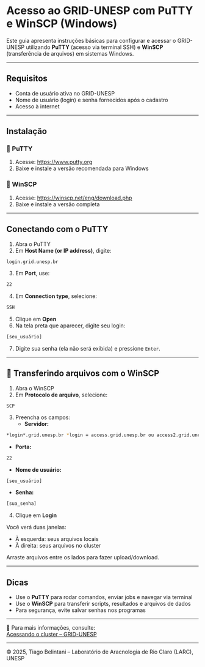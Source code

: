 
#  Acesso ao GRID-UNESP com PuTTY e WinSCP (Windows)

Este guia apresenta instruções básicas para configurar e acessar o GRID-UNESP utilizando **PuTTY** (acesso via terminal SSH) e **WinSCP** (transferência de arquivos) em sistemas Windows.

---

##  Requisitos

- Conta de usuário ativa no GRID-UNESP  
- Nome de usuário (login) e senha fornecidos após o cadastro  
- Acesso à internet

---

##  Instalação

### 🔹 PuTTY
1. Acesse: https://www.putty.org  
2. Baixe e instale a versão recomendada para Windows

### 🔹 WinSCP
1. Acesse: https://winscp.net/eng/download.php  
2. Baixe e instale a versão completa

---

##  Conectando com o PuTTY

1. Abra o PuTTY  
2. Em **Host Name (or IP address)**, digite:

```bash
login.grid.unesp.br
```

3. Em **Port**, use:

```bash
22
```

4. Em **Connection type**, selecione:

```bash
SSH
```

5. Clique em **Open**  
6. Na tela preta que aparecer, digite seu login:

```bash
[seu_usuário]
```

7. Digite sua senha (ela não será exibida) e pressione `Enter`.

---

## 🔄 Transferindo arquivos com o WinSCP

1. Abra o WinSCP  
2. Em **Protocolo de arquivo**, selecione:

```plaintext
SCP
```

3. Preencha os campos:
   - **Servidor:**
```bash
*login*.grid.unesp.br *login = access.grid.unesp.br ou access2.grid.unesp.br
```

   - **Porta:**
```bash
22
```

   - **Nome de usuário:**
```bash
[seu_usuário]
```

   - **Senha:**
```bash
[sua_senha]
```

4. Clique em **Login**

Você verá duas janelas:
- À esquerda: seus arquivos locais  
- À direita: seus arquivos no cluster  

Arraste arquivos entre os lados para fazer upload/download.

---

##  Dicas

- Use o **PuTTY** para rodar comandos, enviar jobs e navegar via terminal  
- Use o **WinSCP** para transferir scripts, resultados e arquivos de dados  
- Para segurança, evite salvar senhas nos programas  

---

📖 Para mais informações, consulte:  
 [Acessando o cluster – GRID-UNESP](https://www.ncc.unesp.br/gridunesp/docs/v2/manual/01_acessando_o_cluster.html)

---

© 2025, Tiago Belintani – Laboratório de Aracnologia de Rio Claro (LARC), UNESP
